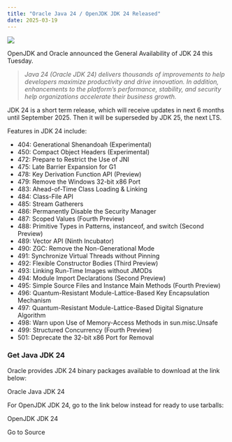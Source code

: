 ```yaml
---
title: "Oracle Java 24 / OpenJDK JDK 24 Released"
date: 2025-03-19
---
```


![](https://ubuntuhandbook.org/wp-content/uploads/2022/03/java-logo-250x250.png)

OpenJDK and Oracle announced the General Availability of JDK 24 this Tuesday.

> _Java 24 (Oracle JDK 24) delivers thousands of improvements to help developers maximize productivity and drive innovation. In addition, enhancements to the platform’s performance, stability, and security help organizations accelerate their business growth._

JDK 24 is a short term release, which will receive updates in next 6 months until September 2025. Then it will be superseded by JDK 25, the next LTS.

Features in JDK 24 include:

- 404: Generational Shenandoah (Experimental)
- 450: Compact Object Headers (Experimental)
- 472: Prepare to Restrict the Use of JNI
- 475: Late Barrier Expansion for G1
- 478: Key Derivation Function API (Preview)
- 479: Remove the Windows 32-bit x86 Port
- 483: Ahead-of-Time Class Loading & Linking
- 484: Class-File API
- 485: Stream Gatherers
- 486: Permanently Disable the Security Manager
- 487: Scoped Values (Fourth Preview)
- 488: Primitive Types in Patterns, instanceof, and switch (Second Preview)
- 489: Vector API (Ninth Incubator)
- 490: ZGC: Remove the Non-Generational Mode
- 491: Synchronize Virtual Threads without Pinning
- 492: Flexible Constructor Bodies (Third Preview)
- 493: Linking Run-Time Images without JMODs
- 494: Module Import Declarations (Second Preview)
- 495: Simple Source Files and Instance Main Methods (Fourth Preview)
- 496: Quantum-Resistant Module-Lattice-Based Key Encapsulation Mechanism
- 497: Quantum-Resistant Module-Lattice-Based Digital Signature Algorithm
- 498: Warn upon Use of Memory-Access Methods in sun.misc.Unsafe
- 499: Structured Concurrency (Fourth Preview)
- 501: Deprecate the 32-bit x86 Port for Removal

### Get Java JDK 24

Oracle provides JDK 24 binary packages available to download at the link below:

Oracle Java JDK 24

For OpenJDK JDK 24, go to the link below instead for ready to use tarballs:

OpenJDK JDK 24

Go to Source
